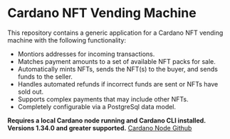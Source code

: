 # Cardano NFT Vending Machine

This repository contains a generic application for a Cardano NFT vending machine with the following functionality:

* Montiors addresses for incoming transactions.
* Matches payment amounts to a set of available NFT packs for sale.
* Automatically mints NFTs, sends the NFT(s) to the buyer, and sends funds to the seller.
* Handles automated refunds if incorrect funds are sent or NFTs have sold out.
* Supports complex payments that may include other NFTs.
* Completely configurable via a PostgreSql data model.

**Requires a local Cardano node running and Cardano CLI installed. Versions 1.34.0 and greater supported.** [Cardano Node Github](https://github.com/input-output-hk/cardano-node)
